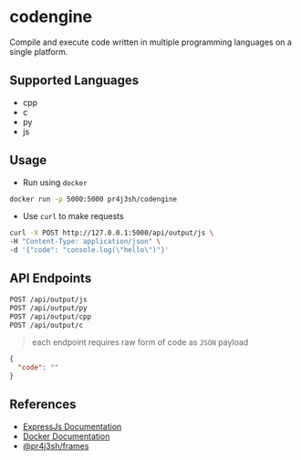 # codengine

Compile and execute code written in multiple programming languages on a single platform.

## Supported Languages

- cpp
- c
- py
- js

## Usage

- Run using `docker`

```bash
docker run -p 5000:5000 pr4j3sh/codengine
```

- Use `curl` to make requests

```bash
curl -X POST http://127.0.0.1:5000/api/output/js \
-H "Content-Type: application/json" \
-d '{"code": "console.log(\"hello\")"}'
```

## API Endpoints

```bash
POST /api/output/js
POST /api/output/py
POST /api/output/cpp
POST /api/output/c
```

> each endpoint requires raw form of code as `JSON` payload

```json
{
  "code": ""
}
```

## References

- [ExpressJs Documentation](https://expressjs.com/en/starter/hello-world.html)
- [Docker Documentation](https://docs.docker.com/)
- [@pr4j3sh/frames](https://github.com/pr4j3sh/frames)
